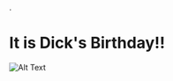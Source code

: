 
 .   
    
# **It is Dick's Birthday!!**

![Alt Text](https://media.giphy.com/media/yoJC2GnSClbPOkV0eA/giphy.gif)
